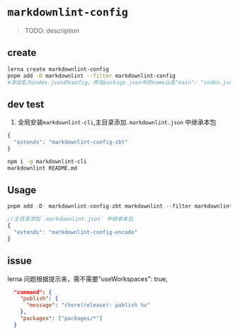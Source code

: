 <!--
 * @Description:
 * @Autor: zengbotao@myhexin.com
 * @Date: 2024-07-07 10:00:57
 * @LastEditTime: 2024-07-07 10:24:03
-->

# `markdownlint-config`

> TODO: description

## create

```bash
lerna create markdownlint-config
pnpm add -D markdownlint --filter markdownlint-config
#添加名为index.json的config，修改packsge.json中的name以及"main": "index.json"

```

## dev test

1. 全局安装`markdownlint-cli`,主目录添加`.markdownlint.json` 中继承本包

```js
{
  "extends": "markdownlint-config-zbt"
}
```

```bash
npm i -g markdownlint-cli
markdownlint README.md

```

## Usage

```js
pnpm add -D  markdownlint-config-zbt markdownlint --filter markdownlint-config

//主目录添加`.markdownlint.json` 中继承本包
{
  "extends": "markdownlint-config-encode"
}
```

## issue

lerna 问题根据提示来，需不需要"useWorkspaces": true,

```json
  "command": {
    "publish": {
      "message": "chore(release): publish %v"
    },
    "packages": ["packages/*"]
  }
```
